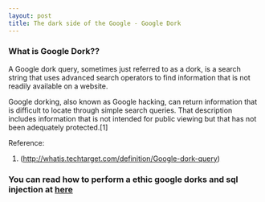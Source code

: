 ```yaml
---
layout: post
title: The dark side of the Google - Google Dork
---
```


### What is Google Dork??

A Google dork query, sometimes just referred to as a dork, is a search string that uses advanced search operators to find information that is not readily available on a website.

Google dorking, also known as Google hacking, can return information that is difficult to locate through simple search queries. That description includes information that is not intended for public viewing but that has not been adequately protected.[1]

Reference:
1. (http://whatis.techtarget.com/definition/Google-dork-query)


### You can read how to perform a ethic google dorks and sql injection at [here](https://untcybersecurity.com/Slides/)